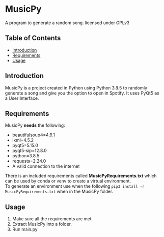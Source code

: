 # **MusicPy**
A program to generate a random song. licensed under GPLv3

## Table of Contents
* [Introduction](#Introduction)  
* [Requirements](#Requirements)  
* [Usage](#Usage)  

## Introduction
MusicPy is a project created in Python using Python 3.8.5 to randomly generate a song and give you the option to open in Spotify. It uses PyQt5 as a User Interface.


## Requirements  
MusicPy **needs** the following:  
* beautifulsoup4=4.9.1  
* lxml=4.5.2  
* pyqt5=5.15.0  
* pyqt5-sip=12.8.0  
* python=3.8.5  
* requests=2.24.0  
* A valid connection to the internet

There is an included requirements called **MusicPyRequirements.txt** which can be used by conda or venv to create a virtual environment.  
To generate an environment use when the following `pip3 install -r MusicPyRequirements.txt` when in the MusicPy folder.  



## Usage
1. Make sure all the requirements are met.
2. Extract MusicPy into a folder.
3. Run main.py
